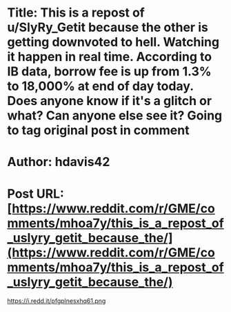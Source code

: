 # Title: This is a repost of u/SlyRy_Getit because the other is getting downvoted to hell. Watching it happen in real time. According to IB data, borrow fee is up from 1.3% to 18,000% at end of day today. Does anyone know if it's a glitch or what? Can anyone else see it? Going to tag original post in comment
# Author: hdavis42
# Post URL: [https://www.reddit.com/r/GME/comments/mhoa7y/this_is_a_repost_of_uslyry_getit_because_the/](https://www.reddit.com/r/GME/comments/mhoa7y/this_is_a_repost_of_uslyry_getit_because_the/)


https://i.redd.it/pfgplnesxhq61.png